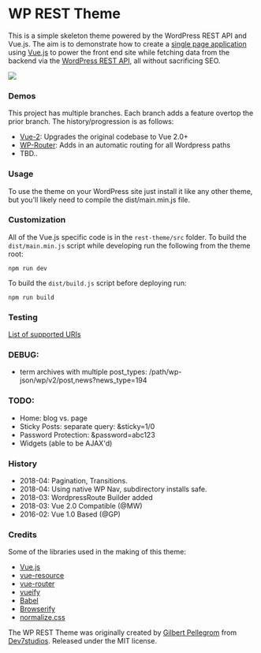 # WP REST Theme

This is a simple skeleton theme powered by the WordPress REST API and Vue.js. The aim is to
demonstrate how to create a [single page application](https://en.wikipedia.org/wiki/Single-page_application) using
[Vue.js](http://vuejs.org) to power the front end site while fetching data from the backend via the
[WordPress REST API](http://v2.wp-api.org), all without sacrificing SEO.

![](https://cloud.githubusercontent.com/assets/203882/12955214/ec10e59c-d019-11e5-9c15-403c1ba76ce9.gif)

### Demos
This project has multiple branches. Each branch adds a feature overtop the prior branch. The history/progression is as follows:

* [Vue-2](http://github.mwallace.info/vue-2/): Upgrades the original codebase to Vue 2.0+
* [WP-Router](http://github.mwallace.info/wp-router/): Adds in an automatic routing for all Wordpress paths
* TBD..

### Usage

To use the theme on your WordPress site just install it like any other theme, but you'll likely need to compile the dist/main.min.js file.

### Customization

All of the Vue.js specific code is in the `rest-theme/src` folder. To build the `dist/main.min.js` script while
developing run the following from the theme root:

```
npm run dev
```

To build the `dist/build.js` script before deploying run:

```
npm run build
```

### Testing

[List of supported URIs](docs/TESTING.md)


### DEBUG:
* term archives with multiple post_types: /path/wp-json/wp/v2/post,news?news_type=194

### TODO:
* Home: blog vs. page
* Sticky Posts: separate query: &sticky=1/0
* Password Protection: &password=abc123
* Widgets (able to be AJAX'd)

### History
* 2018-04: Pagination, Transitions.
* 2018-04: Using native WP Nav, subdirectory installs safe.
* 2018-03: WordpressRoute Builder added
* 2018-03: Vue 2.0 Compatible (@MW)
* 2016-02: Vue 1.0 Based (@GP)

### Credits

Some of the libraries used in the making of this theme:

* [Vue.js](http://vuejs.org)
* [vue-resource](https://github.com/vuejs/vue-resource)
* [vue-router](https://github.com/vuejs/vue-router)
* [vueify](https://github.com/vuejs/vueify)
* [Babel](https://babeljs.io)
* [Browserify](http://browserify.org)
* [normalize.css](https://necolas.github.io/normalize.css)

The WP REST Theme was originally created by [Gilbert Pellegrom](http://gilbert.pellegrom.me) from
[Dev7studios](http://dev7studios.com). Released under the MIT license.
